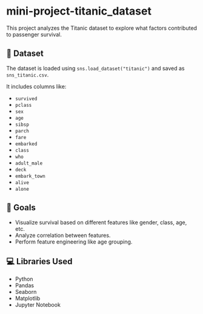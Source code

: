 # mini-project-titanic_dataset
This project analyzes the Titanic dataset to explore what factors contributed to passenger survival.


## 📁 Dataset

The dataset is loaded using `sns.load_dataset("titanic")` and saved as `sns_titanic.csv`.

It includes columns like:
- `survived`
- `pclass`
- `sex`
- `age`
- `sibsp`
- `parch`
- `fare`
- `embarked`
- `class`
- `who`
- `adult_male`
- `deck`
- `embark_town`
- `alive`
- `alone`

## 🧪 Goals

- Visualize survival based on different features like gender, class, age, etc.
- Analyze correlation between features.
- Perform feature engineering like age grouping.

## 💻 Libraries Used

- Python
- Pandas
- Seaborn
- Matplotlib
- Jupyter Notebook

